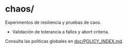 # chaos/

Experimentos de resiliencia y pruebas de caos.

- Validación de tolerancia a fallos y abort criteria.

Consulta las políticas globales en [doc/POLICY_INDEX.md](../../doc/POLICY_INDEX.md).